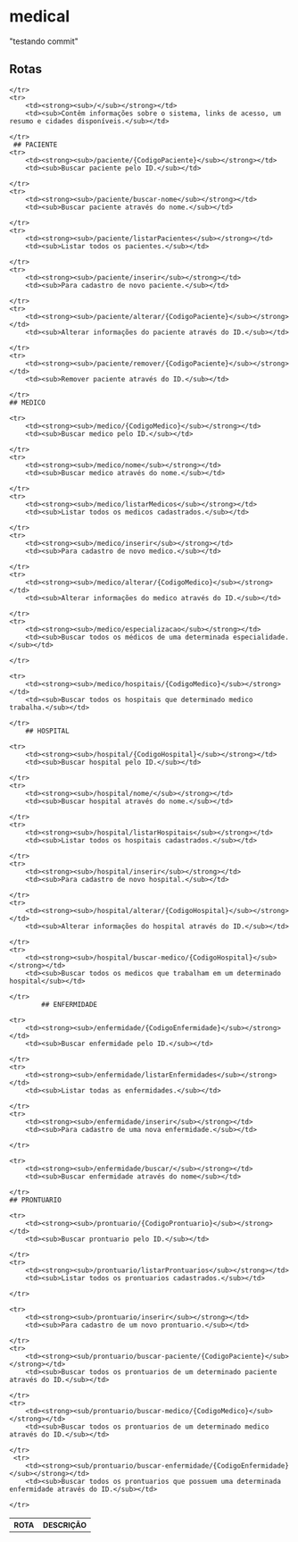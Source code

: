 # medical
"testando commit"

## Rotas

<table>
    <tr>
        <th><sub>ROTA</sub></th>
        <th><sub>DESCRIÇÃO</sub></th> 
         
    </tr>
    <tr>
        <td><strong><sub>/</sub></strong></td>
        <td><sub>Contêm informações sobre o sistema, links de acesso, um resumo e cidades disponíveis.</sub></td>
       
    </tr>
     ## PACIENTE
    <tr>
        <td><strong><sub>/paciente/{CodigoPaciente}</sub></strong></td>
        <td><sub>Buscar paciente pelo ID.</sub></td>
       
    </tr>
    <tr>
        <td><strong><sub>/paciente/buscar-nome</sub></strong></td>
        <td><sub>Buscar paciente através do nome.</sub></td>
        
    </tr>
    <tr>
        <td><strong><sub>/paciente/listarPacientes</sub></strong></td>
        <td><sub>Listar todos os pacientes.</sub></td>
       
    </tr>    
    <tr>
        <td><strong><sub>/paciente/inserir</sub></strong></td>
        <td><sub>Para cadastro de novo paciente.</sub></td>
       
    </tr>        
    <tr>
        <td><strong><sub>/paciente/alterar/{CodigoPaciente}</sub></strong></td>
        <td><sub>Alterar informações do paciente através do ID.</sub></td>
        
    </tr>
    <tr>
        <td><strong><sub>/paciente/remover/{CodigoPaciente}</sub></strong></td>
        <td><sub>Remover paciente através do ID.</sub></td>
        
    </tr>
    ## MEDICO
    
    <tr>
        <td><strong><sub>/medico/{CodigoMedico}</sub></strong></td>
        <td><sub>Buscar medico pelo ID.</sub></td>
       
    </tr>
    <tr>
        <td><strong><sub>/medico/nome</sub></strong></td>
        <td><sub>Buscar medico através do nome.</sub></td>
        
    </tr>
    <tr>
        <td><strong><sub>/medico/listarMedicos</sub></strong></td>
        <td><sub>Listar todos os medicos cadastrados.</sub></td>
       
    </tr>    
    <tr>
        <td><strong><sub>/medico/inserir</sub></strong></td>
        <td><sub>Para cadastro de novo medico.</sub></td>
       
    </tr>        
    <tr>
        <td><strong><sub>/medico/alterar/{CodigoMedico}</sub></strong></td>
        <td><sub>Alterar informações do medico através do ID.</sub></td>
        
    </tr>
    <tr>
        <td><strong><sub>/medico/especializacao</sub></strong></td>
        <td><sub>Buscar todos os médicos de uma determinada especialidade.</sub></td>
        
    </tr>
    
    <tr>
        <td><strong><sub>/medico/hospitais/{CodigoMedico}</sub></strong></td>
        <td><sub>Buscar todos os hospitais que determinado medico trabalha.</sub></td>
        
    </tr>
        ## HOSPITAL
    
    <tr>
        <td><strong><sub>/hospital/{CodigoHospital}</sub></strong></td>
        <td><sub>Buscar hospital pelo ID.</sub></td>
       
    </tr>
    <tr>
        <td><strong><sub>/hospital/nome/</sub></strong></td>
        <td><sub>Buscar hospital através do nome.</sub></td>
        
    </tr>
    <tr>
        <td><strong><sub>/hospital/listarHospitais</sub></strong></td>
        <td><sub>Listar todos os hospitais cadastrados.</sub></td>
       
    </tr>    
    <tr>
        <td><strong><sub>/hospital/inserir</sub></strong></td>
        <td><sub>Para cadastro de novo hospital.</sub></td>
       
    </tr>        
    <tr>
        <td><strong><sub>/hospital/alterar/{CodigoHospital}</sub></strong></td>
        <td><sub>Alterar informações do hospital através do ID.</sub></td>
        
    </tr>
    <tr>
        <td><strong><sub>/hospital/buscar-medico/{CodigoHospital}</sub></strong></td>
        <td><sub>Buscar todos os medicos que trabalham em um determinado hospital</sub></td>
        
    </tr>
            ## ENFERMIDADE
    
    <tr>
        <td><strong><sub>/enfermidade/{CodigoEnfermidade}</sub></strong></td>
        <td><sub>Buscar enfermidade pelo ID.</sub></td>
       
    </tr>
    <tr>
        <td><strong><sub>/enfermidade/listarEnfermidades</sub></strong></td>
        <td><sub>Listar todas as enfermidades.</sub></td>
        
    </tr>
    <tr>
        <td><strong><sub>/enfermidade/inserir</sub></strong></td>
        <td><sub>Para cadastro de uma nova enfermidade.</sub></td>
       
    </tr>    
 
    <tr>
        <td><strong><sub>/enfermidade/buscar/</sub></strong></td>
        <td><sub>Buscar enfermidade através do nome</sub></td>
        
    </tr>
    ## PRONTUARIO
    
    <tr>
        <td><strong><sub>/prontuario/{CodigoProntuario}</sub></strong></td>
        <td><sub>Buscar prontuario pelo ID.</sub></td>
       
    </tr>
    <tr>
        <td><strong><sub>/prontuario/listarProntuarios</sub></strong></td>
        <td><sub>Listar todos os prontuarios cadastrados.</sub></td>
        
    </tr>
       
    <tr>
        <td><strong><sub>/prontuario/inserir</sub></strong></td>
        <td><sub>Para cadastro de um novo prontuario.</sub></td>
       
    </tr>        
    <tr>
        <td><strong><sub/prontuario/buscar-paciente/{CodigoPaciente}</sub></strong></td>
        <td><sub>Buscar todos os prontuarios de um determinado paciente através do ID.</sub></td>
        
    </tr>
    <tr>
        <td><strong><sub/prontuario/buscar-medico/{CodigoMedico}</sub></strong></td>
        <td><sub>Buscar todos os prontuarios de um determinado medico através do ID.</sub></td>
        
    </tr>
     <tr>
        <td><strong><sub/prontuario/buscar-enfermidade/{CodigoEnfermidade}</sub></strong></td>
        <td><sub>Buscar todos os prontuarios que possuem uma determinada enfermidade através do ID.</sub></td>
        
    </tr>

    
</table>